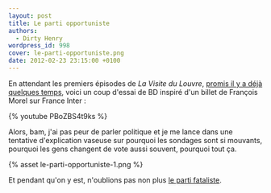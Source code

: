```yaml
---
layout: post
title: Le parti opportuniste
authors:
  - Dirty Henry
wordpress_id: 998
cover: le-parti-opportuniste.png
date: 2012-02-23 23:15:00 +0100
---
```


En attendant les premiers épisodes de _La Visite du Louvre_,
[promis il y a déjà quelques temps](975), voici un coup d'essai de BD inspiré
d'un billet de François Morel sur France Inter :

{% youtube PBoZBS4t9ks %}

Alors, bam, j'ai pas peur de parler politique et je me lance dans une tentative
d'explication vaseuse sur pourquoi les sondages sont si mouvants, pourquoi les
gens changent de vote aussi souvent, pourquoi tout ça.

{% asset le-parti-opportuniste-1.png %} <img510> <img512>

Et pendant qu'on y est, n'oublions pas non plus [le parti fataliste](390).
